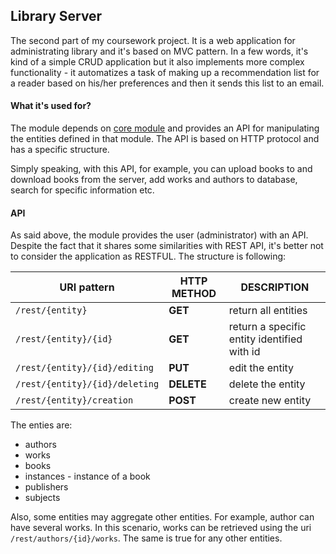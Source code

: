 ## Library Server

The second part of my coursework project. It is a web application for administrating library and it's based on MVC pattern.
In a few words, it's kind of a simple CRUD application but it also implements more complex functionality - it automatizes a task
of making up a recommendation list for a reader based on his/her preferences and then it sends this list to an email. 

#### What it's used for?

The module depends on [core module](https://github.com/kojote-git/coursework) and provides an API for manipulating the entities
defined in that module. The API is based on HTTP protocol and has a specific structure. 

Simply speaking, with this API, for example, you can upload books to and download books from the server, add works and authors
to database, search for specific information etc.

#### API

As said above, the module provides the user (administrator) with an API. Despite the fact that it shares some similarities with 
REST API, it's better not to consider the application as RESTFUL. The structure is following:

| URI pattern | HTTP METHOD | DESCRIPTION |
|-|-|-|
| `/rest/{entity}` | **GET** | return all entities |
| `/rest/{entity}/{id}` | **GET** | return a specific entity identified with id |
| `/rest/{entity}/{id}/editing` | **PUT** | edit the entity |
| `/rest/{entity}/{id}/deleting` | **DELETE** | delete the entity |
| `/rest/{entity}/creation` | **POST** | create new entity |

The enties are:
- authors
- works
- books
- instances - instance of a book
- publishers
- subjects


Also, some entities may aggregate other entities. For example, author can have several works. In this scenario, works can be
retrieved using the uri `/rest/authors/{id}/works`. The same is true for any other entities.
